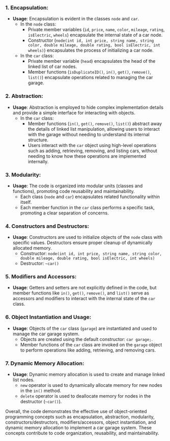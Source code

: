
### 1. Encapsulation:
- **Usage**: Encapsulation is evident in the classes `node` and `car`.
  - In the `node` class:
    - Private member variables (`id`, `price`, `name`, `color`, `mileage`, `rating`, `isElectric`, `wheels`) encapsulate the internal state of a car node.
    - Constructor (`node(int id, int price, string name, string color, double mileage, double rating, bool isElectric, int wheels)`) encapsulates the process of initializing a car node.
  - In the `car` class:
    - Private member variable (`head`) encapsulates the head of the linked list of car nodes.
    - Member functions (`isDuplicateID()`, `in()`, `get()`, `remove()`, `list()`) encapsulate operations related to managing the car garage.

### 2. Abstraction:
- **Usage**: Abstraction is employed to hide complex implementation details and provide a simple interface for interacting with objects.
  - In the `car` class:
    - Member functions (`in()`, `get()`, `remove()`, `list()`) abstract away the details of linked list manipulation, allowing users to interact with the garage without needing to understand its internal structure.
    - Users interact with the `car` object using high-level operations such as adding, retrieving, removing, and listing cars, without needing to know how these operations are implemented internally.

### 3. Modularity:
- **Usage**: The code is organized into modular units (classes and functions), promoting code reusability and maintainability.
  - Each class (`node` and `car`) encapsulates related functionality within itself.
  - Each member function in the `car` class performs a specific task, promoting a clear separation of concerns.

### 4. Constructors and Destructors:
- **Usage**: Constructors are used to initialize objects of the `node` class with specific values. Destructors ensure proper cleanup of dynamically allocated memory.
  - Constructor: `node(int id, int price, string name, string color, double mileage, double rating, bool isElectric, int wheels)`
  - Destructor: `~car()`

### 5. Modifiers and Accessors:
- **Usage**: Getters and setters are not explicitly defined in the code, but member functions like `in()`, `get()`, `remove()`, and `list()` serve as accessors and modifiers to interact with the internal state of the `car` class.

### 6. Object Instantiation and Usage:
- **Usage**: Objects of the `car` class (`garage`) are instantiated and used to manage the car garage system.
  - Objects are created using the default constructor: `car garage;`.
  - Member functions of the `car` class are invoked on the `garage` object to perform operations like adding, retrieving, and removing cars.

### 7. Dynamic Memory Allocation:
- **Usage**: Dynamic memory allocation is used to create and manage linked list nodes.
  - `new` operator is used to dynamically allocate memory for new nodes in the `in()` method.
  - `delete` operator is used to deallocate memory for nodes in the destructor (`~car()`).

Overall, the code demonstrates the effective use of object-oriented programming concepts such as encapsulation, abstraction, modularity, constructors/destructors, modifiers/accessors, object instantiation, and dynamic memory allocation to implement a car garage system. These concepts contribute to code organization, reusability, and maintainability.
